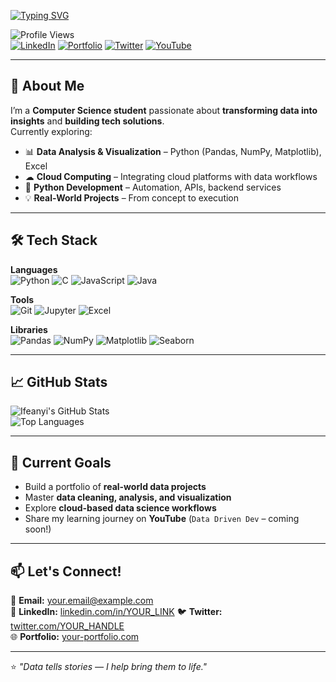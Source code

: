 <!-- Typing Animation -->
[![Typing SVG](https://readme-typing-svg.herokuapp.com?font=Fira+Code&size=26&duration=3000&pause=800&color=00C853&width=650&lines=Hi%2C+I'm+Ifeanyi+Elvis+Osinachi+%F0%9F%91%8B;Data+Analyst+%7C+Aspiring+Data+Scientist;Computer+Science+Undergraduate;Turning+Data+into+Insights)](https://git.io/typing-svg)

<!-- Profile Views & Badges -->
![Profile Views](https://komarev.com/ghpvc/?username=0sinach1&label=Profile%20Views&color=0e75b6&style=flat)  
[![LinkedIn](https://img.shields.io/badge/LinkedIn-%230077B5.svg?style=flat&logo=linkedin&logoColor=white)](linkedin.com/in/osinachi-ifeanyi)
[![Portfolio](https://img.shields.io/badge/Portfolio-%23000000.svg?style=flat&logo=github&logoColor=white)](YOUR_PORTFOLIO_URL)
[![Twitter](https://img.shields.io/badge/Twitter-%231DA1F2.svg?style=flat&logo=twitter&logoColor=white)](https://x.com/IfeanyiOs1)
[![YouTube](https://img.shields.io/badge/YouTube-%23FF0000.svg?style=flat&logo=youtube&logoColor=white)](https://www.youtube.com/@DataDrivenDev-d5u)

---

## 🚀 About Me
I’m a **Computer Science student** passionate about **transforming data into insights** and **building tech solutions**.  
Currently exploring:

- 📊 **Data Analysis & Visualization** – Python (Pandas, NumPy, Matplotlib), Excel  
- ☁ **Cloud Computing** – Integrating cloud platforms with data workflows  
- 🐍 **Python Development** – Automation, APIs, backend services  
- 💡 **Real-World Projects** – From concept to execution

---

## 🛠️ Tech Stack

**Languages**  
![Python](https://img.shields.io/badge/Python-%233776AB.svg?style=flat&logo=python&logoColor=white)
![C](https://img.shields.io/badge/C-%2300599C.svg?style=flat&logo=c&logoColor=white)
![JavaScript](https://img.shields.io/badge/JavaScript-%23F7DF1E.svg?style=flat&logo=javascript&logoColor=black)
![Java](https://img.shields.io/badge/Java-%23007396.svg?style=flat&logo=java&logoColor=white)

**Tools**  
![Git](https://img.shields.io/badge/Git-%23F05033.svg?style=flat&logo=git&logoColor=white)
![Jupyter](https://img.shields.io/badge/Jupyter-%23F37626.svg?style=flat&logo=jupyter&logoColor=white)
![Excel](https://img.shields.io/badge/Excel-%23217346.svg?style=flat&logo=microsoft-excel&logoColor=white)

**Libraries**  
![Pandas](https://img.shields.io/badge/Pandas-%23150458.svg?style=flat&logo=pandas&logoColor=white)
![NumPy](https://img.shields.io/badge/Numpy-%23013243.svg?style=flat&logo=numpy&logoColor=white)
![Matplotlib](https://img.shields.io/badge/Matplotlib-%23ffffff.svg?style=flat&logo=plotly&logoColor=black)
![Seaborn](https://img.shields.io/badge/Seaborn-%232E4C6D.svg?style=flat)

---

## 📈 GitHub Stats

![Ifeanyi's GitHub Stats](https://github-readme-stats.vercel.app/api?username=0sinach1&show_icons=true&theme=tokyonight)  
![Top Languages](https://github-readme-stats.vercel.app/api/top-langs/?username=0sinach1&layout=compact&theme=tokyonight)

---

## 🎯 Current Goals
- Build a portfolio of **real-world data projects**  
- Master **data cleaning, analysis, and visualization**  
- Explore **cloud-based data science workflows**  
- Share my learning journey on **YouTube** (`Data Driven Dev` – coming soon!)  

---

## 📫 Let's Connect!
📧 **Email:** your.email@example.com  
💼 **LinkedIn:** [linkedin.com/in/YOUR_LINK](linkedin.com/in/osinachi-ifeanyi)
🐦 **Twitter:** [twitter.com/YOUR_HANDLE](https://x.com/IfeanyiOs1)  
🌐 **Portfolio:** [your-portfolio.com](YOUR_PORTFOLIO_URL)  

---

⭐ *"Data tells stories — I help bring them to life."*
